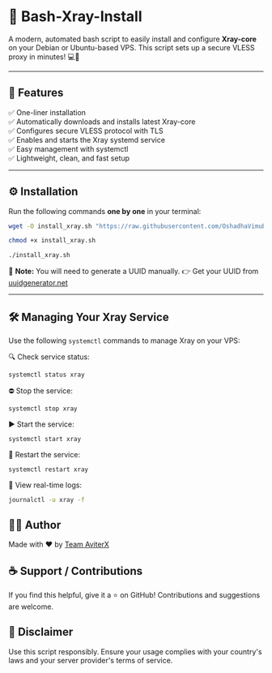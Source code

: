 # 🚀 Bash-Xray-Install

A modern, automated bash script to easily install and configure **Xray-core** on your Debian or Ubuntu-based VPS. This script sets up a secure VLESS proxy in minutes! 💻🔐

---

## 📌 Features

✅ One-liner installation\
✅ Automatically downloads and installs latest Xray-core\
✅ Configures secure VLESS protocol with TLS\
✅ Enables and starts the Xray systemd service\
✅ Easy management with systemctl\
✅ Lightweight, clean, and fast setup

---

## ⚙️ Installation

Run the following commands **one by one** in your terminal:

```bash
wget -O install_xray.sh "https://raw.githubusercontent.com/OshadhaVimuB/Bash-Xray-Install/refs/heads/main/install_xray.sh"
```

```bash
chmod +x install_xray.sh
```

```bash
./install_xray.sh
```

📎 **Note:** You will need to generate a UUID manually. 👉 Get your UUID from [uuidgenerator.net](https://www.uuidgenerator.net/)

---

## 🛠️ Managing Your Xray Service

Use the following `systemctl` commands to manage Xray on your VPS:

🔍 Check service status:

```bash
systemctl status xray
```

⛔ Stop the service:

```bash
systemctl stop xray
```

▶️ Start the service:

```bash
systemctl start xray
```

🔄 Restart the service:

```bash
systemctl restart xray
```

📜 View real-time logs:

```bash
journalctl -u xray -f
```

## 🙋‍♂️ Author

Made with ❤️ by [Team AviterX](https://github.com/AviterX)

## ☕ Support / Contributions

If you find this helpful, give it a ⭐ on GitHub! Contributions and suggestions are welcome.

## 🔐 Disclaimer

Use this script responsibly. Ensure your usage complies with your country's laws and your server provider's terms of service.
